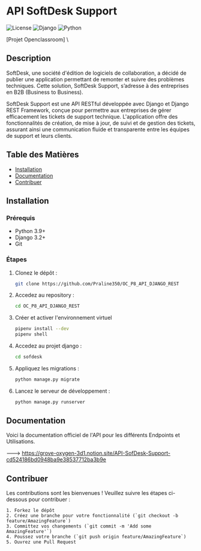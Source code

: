 # API SoftDesk Support

![License](https://img.shields.io/badge/license-MIT-blue.svg)
![Django](https://img.shields.io/badge/Django-3.2-green)
![Python](https://img.shields.io/badge/Python-3.8-blue)


[Projet Openclassroom] \
## Description

SoftDesk, une société d'édition de logiciels de collaboration, a décidé de publier une application permettant de remonter et suivre des problèmes techniques. Cette solution, SoftDesk Support, s’adresse à des entreprises en B2B (Business to Business).

SoftDesk Support est une API RESTful développée avec Django et Django REST Framework, conçue pour permettre aux entreprises de gérer efficacement les tickets de support technique. L'application offre des fonctionnalités de création, de mise à jour, de suivi et de gestion des tickets, assurant ainsi une communication fluide et transparente entre les équipes de support et leurs clients.


## Table des Matières

- [Installation](#installation)
- [Documentation](#documentation)
- [Contribuer](#contribuer)


## Installation

### Prérequis

- Python 3.9+
- Django 3.2+
- Git

### Étapes

1. Clonez le dépôt :
   ```bash
   git clone https://github.com/Praline350/OC_P8_API_DJANGO_REST


2. Accedez au repository :
    ```bash
    cd OC_P8_API_DJANGO_REST

3. Créer et activer l'environnement virtuel
    ```bash
    pipenv install --dev
    pipenv shell

4. Accedez au projet django :
   ```bash
   cd sofdesk

5. Appliquez les migrations :
    ```bash
    python manage.py migrate
    
6. Lancez le serveur de développement :
    ```bash
    python manage.py runserver

## Documentation

Voici la documentation officiel de l'API pour les différents Endpoints et Utilisations.

---> https://grove-oxygen-3d1.notion.site/API-SofDesk-Support-cd524186bd0948ba9e38537712ba3b9e

## Contribuer

Les contributions sont les bienvenues ! Veuillez suivre les étapes ci-dessous pour contribuer :
````
1. Forkez le dépôt
2. Créez une branche pour votre fonctionnalité (`git checkout -b feature/AmazingFeature`)
3. Committez vos changements (`git commit -m 'Add some AmazingFeature'`)
4. Poussez votre branche (`git push origin feature/AmazingFeature`)
5. Ouvrez une Pull Request
````
